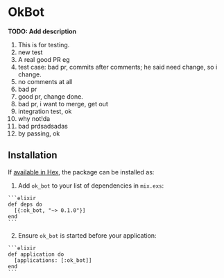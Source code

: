 # OkBot

**TODO: Add description** 
  1. This is for testing.
  2. new test
  3. A real good PR eg
  4. test case: bad pr, commits after comments; he said need change, so i change.
  5. no comments at all
  6. bad pr
  7. good pr, change done.
  8. bad pr, i want to merge, get out
  9. integration test, ok
  10. why not!da
  11. bad prdsadsadas
  12. by passing, ok

## Installation

If [available in Hex](https://hex.pm/docs/publish), the package can be installed as:

  1. Add `ok_bot` to your list of dependencies in `mix.exs`:

    ```elixir
    def deps do
      [{:ok_bot, "~> 0.1.0"}]
    end
    ```

  2. Ensure `ok_bot` is started before your application:

    ```elixir
    def application do
      [applications: [:ok_bot]]
    end
    ```

